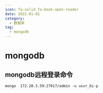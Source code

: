 ```yaml
---
icon: fa-solid fa-book-open-reader
date: 2022-01-01
category:
  - 数据库
tag:
  - mongodb
---
```


# mongodb

## mongodb远程登录命令
```
mongo  172.20.3.59:27017/admin -u usvr_bi-p
```